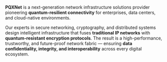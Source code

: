 **PQXNet** is a next-generation network infrastructure solutions provider pioneering **quantum-resilient connectivity** for enterprises, data centers, and cloud-native environments.

Our experts in secure networking, cryptography, and distributed systems design intelligent infrastructure that fuses **traditional IP networks** with **quantum-resistant encryption protocols**. The result is a high-performance, trustworthy, and future-proof network fabric — ensuring **data confidentiality, integrity, and interoperability** across every digital ecosystem.
